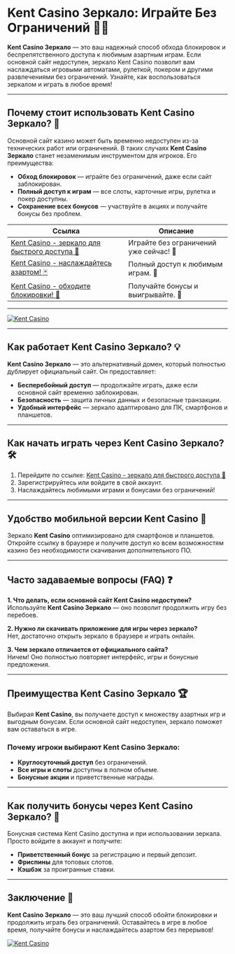 # Kent Casino Зеркало: Играйте Без Ограничений 🚀🎰

**Kent Casino Зеркало** — это ваш надежный способ обхода блокировок и беспрепятственного доступа к любимым азартным играм. Если основной сайт недоступен, зеркало Kent Casino позволит вам наслаждаться игровыми автоматами, рулеткой, покером и другими развлечениями без ограничений. Узнайте, как воспользоваться зеркалом и играть в любое время!

---

## Почему стоит использовать **Kent Casino Зеркало**? 🔑

Основной сайт казино может быть временно недоступен из-за технических работ или ограничений. В таких случаях **Kent Casino Зеркало** станет незаменимым инструментом для игроков. Его преимущества:

- **Обход блокировок** — играйте без ограничений, даже если сайт заблокирован.
- **Полный доступ к играм** — все слоты, карточные игры, рулетка и покер доступны.
- **Сохранение всех бонусов** — участвуйте в акциях и получайте бонусы без проблем.

| Ссылка | Описание |
|--------|----------|
| [Kent Casino - зеркало для быстрого доступа 🚀](https://cut4.xyz/7GgpZZ) | Играйте без ограничений уже сейчас! 🎉 |
| [Kent Casino - наслаждайтесь азартом! 🃏](https://cut4.xyz/7GgpZZ) | Полный доступ к любимым играм. 🎰 |
| [Kent Casino - обходите блокировки! 🔐](https://cut4.xyz/7GgpZZ) | Получайте бонусы и выигрывайте. 💸 |

---
[![Kent Casino](https://github.com/user-attachments/assets/974a688c-a515-4ffc-880f-24083a69abf1)](https://cut4.xyz/7GgpZZ)

---

## Как работает **Kent Casino Зеркало**? 💡

**Kent Casino Зеркало** — это альтернативный домен, который полностью дублирует официальный сайт. Он предоставляет:

- **Бесперебойный доступ** — продолжайте играть, даже если основной сайт временно заблокирован.
- **Безопасность** — защита личных данных и безопасные транзакции.
- **Удобный интерфейс** — зеркало адаптировано для ПК, смартфонов и планшетов.

---

## Как начать играть через **Kent Casino Зеркало**? 🛠️

1. Перейдите по ссылке: [Kent Casino - зеркало для быстрого доступа 🚀](https://cut4.xyz/7GgpZZ)
2. Зарегистрируйтесь или войдите в свой аккаунт.
3. Наслаждайтесь любимыми играми и бонусами без ограничений!

---

## Удобство мобильной версии **Kent Casino** 📱

Зеркало **Kent Casino** оптимизировано для смартфонов и планшетов. Откройте ссылку в браузере и получите доступ ко всем возможностям казино без необходимости скачивания дополнительного ПО.

---

## Часто задаваемые вопросы (FAQ) ❓

**1. Что делать, если основной сайт Kent Casino недоступен?**  
Используйте **Kent Casino Зеркало** — оно позволит продолжить игру без перебоев.  

**2. Нужно ли скачивать приложение для игры через зеркало?**  
Нет, достаточно открыть зеркало в браузере и играть онлайн.  

**3. Чем зеркало отличается от официального сайта?**  
Ничем! Оно полностью повторяет интерфейс, игры и бонусные предложения.  

---

## Преимущества **Kent Casino Зеркало** 🏆

Выбирая **Kent Casino**, вы получаете доступ к множеству азартных игр и выгодным бонусам. Если основной сайт недоступен, зеркало поможет вам оставаться в игре.

### Почему игроки выбирают Kent Casino Зеркало:
- **Круглосуточный доступ** без ограничений.
- **Все игры и слоты** доступны в полном объеме.
- **Бонусные акции** и приветственные награды.

---

## Как получить бонусы через **Kent Casino Зеркало**? 🎁

Бонусная система Kent Casino доступна и при использовании зеркала. Просто войдите в аккаунт и получите:
- **Приветственный бонус** за регистрацию и первый депозит.
- **Фриспины** для топовых слотов.
- **Кэшбэк** за проигранные ставки.

---

## Заключение 🎯

**Kent Casino Зеркало** — это ваш лучший способ обойти блокировки и продолжить играть без ограничений. Оставайтесь в игре в любое время, получайте бонусы и наслаждайтесь азартом без перерывов!

[![Kent Casino](https://github.com/user-attachments/assets/974a688c-a515-4ffc-880f-24083a69abf1)](https://cut4.xyz/7GgpZZ)

